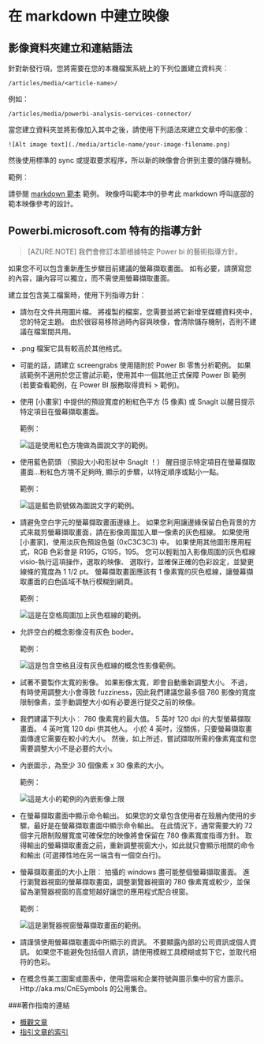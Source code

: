 <properties
    pageTitle="在 markdown 中建立映像"
    description="說明如何根據設定的 Power BI 儲存機制的指導方針的 markdown 中建立映像。"
    services=""
    solutions=""
    documentationCenter=""
    authors="mblythe"
    manager="dongill"
    editor="NA"/>

<tags
    ms.service="contributor-guide"
    ms.devlang=""
    ms.topic="article"
    ms.tgt_pltfrm=""
    ms.workload=""
    ms.date="05/19/2016"
    ms.author="mblythe" />

# 在 markdown 中建立映像

## 影像資料夾建立和連結語法

針對新發行項，您將需要在您的本機檔案系統上的下列位置建立資料夾︰

    /articles/media/<article-name>/

例如：

    /articles/media/powerbi-analysis-services-connector/

當您建立資料夾並將影像加入其中之後，請使用下列語法來建立文章中的影像︰

```
![Alt image text](./media/article-name/your-image-filename.png)
```

然後使用標準的 sync 或提取要求程序，所以新的映像會合併到主要的儲存機制。

範例：

請參閱 [markdown 範本](https://raw.githubusercontent.com/Azure/powerbi-content-pr/master/examples/_markdown-template.md) 範例。  映像呼叫範本中的參考此 markdown 呼叫底部的範本映像參考的設計。

## Powerbi.microsoft.com 特有的指導方針

> [AZURE.NOTE] 我們會修訂本節根據特定 Power bi 的藝術指導方針。

如果您不可以包含重新產生步驟目前建議的螢幕擷取畫面。 如有必要，請撰寫您的內容，讓內容可以獨立，而不需使用螢幕擷取畫面。

建立並包含美工檔案時，使用下列指導方針︰
- 請勿在文件共用圖片檔。 將複製的檔案，您需要並將它新增至媒體資料夾中，您的特定主題。 由於很容易移除過時內容與映像，會清除儲存機制，否則不建議在檔案間共用。

- .png 檔案它具有較高於其他格式。

-   可能的話，請建立 screengrabs 使用隨附於 Power BI 零售分析範例。 如果該範例不適用於您正嘗試示範，使用其中一個其他正式保障 Power BI 範例 (若要查看範例，在 Power BI 服務取得資料 > 範例)。

- 使用 [小畫家] 中提供的預設寬度的粉紅色平方 (5 像素) 或 SnagIt 以醒目提示特定項目在螢幕擷取畫面。  

    範例：
    
    ![這是使用紅色方塊做為圖說文字的範例。](./media/create-images-markdown/gs13noauth.png)
    
-   使用藍色箭頭 （預設大小和形狀中 SnagIt ！） 醒目提示特定項目在螢幕擷取畫面...粉紅色方塊不足夠時, 顯示的步驟，以特定順序或點小一點。

    範例：
    
    ![這是藍色箭號做為圖說文字的範例。](./media/create-images-markdown/power-bi-see-data.png)

- 請避免空白字元的螢幕擷取畫面邊緣上。 如果您利用讓邊緣保留白色背景的方式來裁剪螢幕擷取畫面，請在影像周圍加入單一像素的灰色框線。  如果使用 [小畫家]，使用淡灰色預設色盤 (0xC3C3C3) 中。 如果使用其他圖形應用程式，RGB 色彩會是 R195，G195，195。 您可以輕鬆加入影像周圍的灰色框線 visio-執行這項操作，選取的映像、 選取行，並確保正確的色彩設定，並變更線條的寬度為 1 1/2 pt。  螢幕擷取畫面應該有 1 像素寬的灰色框線，讓螢幕擷取畫面的白色區域不執行模糊到網頁。

    範例：

    ![這是在空格周圍加上灰色框線的範例。](./media/create-images-markdown/agent.png)

- 允許空白的概念影像沒有灰色 boder。  
    
    範例：
    
    ![這是包含空格且沒有灰色框線的概念性影像範例。](./media/create-images-markdown/ic727360.png)

- 試著不要製作太寬的影像。  如果影像太寬，即會自動重新調整大小。 不過，有時使用調整大小會導致 fuzziness，因此我們建議您最多個 780 影像的寬度限制像素，並手動調整大小如有必要進行提交之前的映像。

-   我們建議下列大小︰ 780 像素寬的最大值。  5 英吋 120 dpi 的大型螢幕擷取畫面。  4 英吋寬 120 dpi 供其他人。  小於 4 英吋，沒關係，只要螢幕擷取畫面傳達它需要在較小的大小。 然後，如上所述，嘗試擷取所需的像素寬度和您需要調整大小不是必要的大小。

-   內嵌圖示，為至少 30 個像素 x 30 像素的大小。  

    範例：
    
    ![這是大小的範例的內嵌影像上限](./media/create-images-markdown/power-bi-vertical-icon.png)

- 在螢幕擷取畫面中顯示命令輸出。  如果您的文章包含使用者在殼層內使用的步驟，最好是在螢幕擷取畫面中顯示命令輸出。 在此情況下，通常需要大約 72 個字元限制殼層寬度可確保您的映像將會保留在 780 像素寬度指導方針。 取得輸出的螢幕擷取畫面之前，重新調整視窗大小，如此就只會顯示相關的命令和輸出 (可選擇性地在另一端含有一個空白行)。

- 螢幕擷取畫面的大小上限︰ 拍攝的 windows 盡可能整個螢幕擷取畫面。 進行瀏覽器視窗的螢幕擷取畫面，調整瀏覽器視窗的 780 像素寬或較少，並保留為瀏覽器視窗的高度短越好讓您的應用程式配合視窗。  

    範例：

    ![這是瀏覽器視窗螢幕擷取畫面的範例。](./media/create-images-markdown/helloworldlocal.png)

- 請謹慎使用螢幕擷取畫面中所顯示的資訊。  不要顯露內部的公司資訊或個人資訊。  如果您不能避免包括個人資訊，請使用模糊工具模糊或剪下它，並取代相符的色彩。

- 在概念性美工圖案或圖表中，使用雲端和企業符號與圖示集中的官方圖示。 Http://aka.ms/CnESymbols 的公用集合。

###著作指南的連結

- [概觀文章](./../README.md)
- [指引文章的索引](./contributor-guide-index.md)
